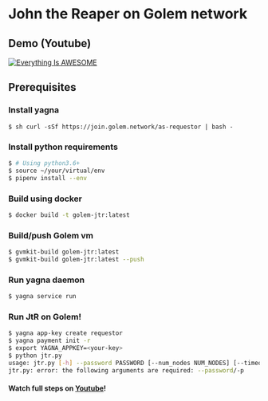 # John the Reaper on Golem network
## Demo (Youtube)
[![Everything Is AWESOME](https://img.youtube.com/vi/d6UIb0i9ePI/0.jpg)](https://youtu.be/d6UIb0i9ePI "Everything Is AWESOME")
## Prerequisites
### Install yagna
```$ sh curl -sSf https://join.golem.network/as-requestor | bash -```
### Install python requirements
```sh
$ # Using python3.6+
$ source ~/your/virtual/env
$ pipenv install --env
```
### Build using docker
```sh
$ docker build -t golem-jtr:latest
```
### Build/push Golem vm
```sh
$ gvmkit-build golem-jtr:latest
$ gvmkit-build golem-jtr:latest --push
```
### Run yagna daemon
```sh
$ yagna service run
```
### Run JtR on Golem!
```sh
$ yagna app-key create requestor
$ yagna payment init -r
$ export YAGNA_APPKEY=<your-key>
$ python jtr.py
usage: jtr.py [-h] --password PASSWORD [--num_nodes NUM_NODES] [--timeout TIMEOUT]
jtr.py: error: the following arguments are required: --password/-p
```
#### Watch full steps on [Youtube](https://youtu.be/d6UIb0i9ePI)!

